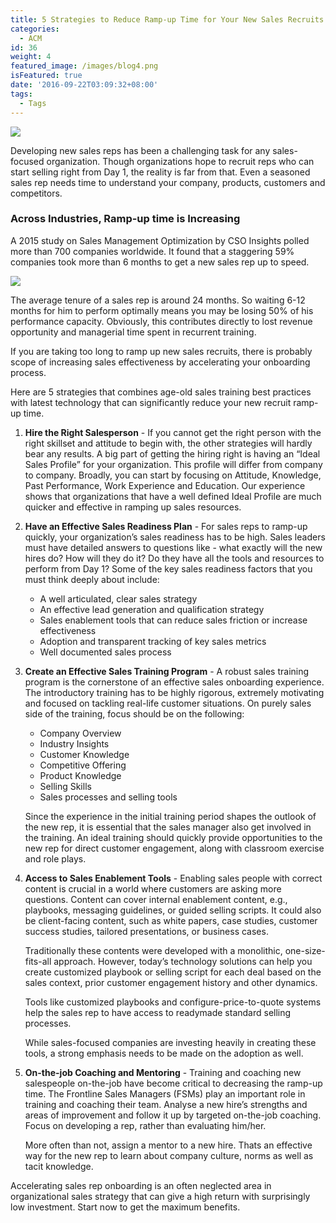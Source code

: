 ```yaml
---
title: 5 Strategies to Reduce Ramp-up Time for Your New Sales Recruits
categories:
  - ACM
id: 36
weight: 4
featured_image: /images/blog4.png
isFeatured: true
date: '2016-09-22T03:09:32+08:00'
tags:
  - Tags
---
```


![](/images/blog4.png)

Developing new sales reps has been a challenging task for any sales-focused organization. Though organizations hope to recruit reps who can start selling right from Day 1, the reality is far from that. Even a seasoned sales rep needs time to understand your company, products, customers and competitors.<a id="more"></a>

### Across Industries, Ramp-up time is Increasing

A 2015 study on Sales Management Optimization by CSO Insights polled more than 700 companies worldwide. It found that a staggering 59% companies took more than 6 months to get a new sales rep up to speed.  

[![](https://s3-us-west-2.amazonaws.com/blog.quizprompt.com/blog_resources/Average+New+Sales+Rep+Ramp-up+Time.png)](https://s3-us-west-2.amazonaws.com/blog.quizprompt.com/blog_resources/Average+New+Sales+Rep+Ramp-up+Time.png)

The average tenure of a sales rep is around 24 months. So waiting 6-12 months for him to perform optimally means you may be losing 50% of his performance capacity. Obviously, this contributes directly to lost revenue opportunity and managerial time spent in recurrent training.

If you are taking too long to ramp up new sales recruits, there is probably scope of increasing sales effectiveness by accelerating your onboarding process.

Here are 5 strategies that combines age-old sales training best practices with latest technology that can significantly reduce your new recruit ramp-up time.

1.  **Hire the Right Salesperson** - If you cannot get the right person with the right skillset and attitude to begin with, the other strategies will hardly bear any results. A big part of getting the hiring right is having an “Ideal Sales Profile” for your organization. This profile will differ from company to company. Broadly, you can start by focusing on Attitude, Knowledge, Past Performance, Work Experience and Education. Our experience shows that organizations that have a well defined Ideal Profile are much quicker and effective in ramping up sales resources.

2.  **Have an Effective Sales Readiness Plan** - For sales reps to ramp-up quickly, your organization’s sales readiness has to be high. Sales leaders must have detailed answers to questions like - what exactly will the new hires do? How will they do it? Do they have all the tools and resources to perform from Day 1? Some of the key sales readiness factors that you must think deeply about include:

    *   A well articulated, clear sales strategy
    *   An effective lead generation and qualification strategy
    *   Sales enablement tools that can reduce sales friction or increase effectiveness
    *   Adoption and transparent tracking of key sales metrics
    *   Well documented sales process
3.  **Create an Effective Sales Training Program** - A robust sales training program is the cornerstone of an effective sales onboarding experience. The introductory training has to be highly rigorous, extremely motivating and focused on tackling real-life customer situations. On purely sales side of the training, focus should be on the following:

    *   Company Overview
    *   Industry Insights
    *   Customer Knowledge
    *   Competitive Offering
    *   Product Knowledge
    *   Selling Skills
    *   Sales processes and selling tools

    Since the experience in the initial training period shapes the outlook of the new rep, it is essential that the sales manager also get involved in the training. An ideal training should quickly provide opportunities to the new rep for direct customer engagement, along with classroom exercise and role plays.

4.  **Access to Sales Enablement Tools** - Enabling sales people with correct content is crucial in a world where customers are asking more questions. Content can cover internal enablement content, e.g., playbooks, messaging guidelines, or guided selling scripts. It could also be client-facing content, such as white papers, case studies, customer success studies, tailored presentations, or business cases.

    Traditionally these contents were developed with a monolithic, one-size-fits-all approach. However, today’s technology solutions can help you create customized playbook or selling script for each deal based on the sales context, prior customer engagement history and other dynamics.

    Tools like customized playbooks and configure-price-to-quote systems help the sales rep to have access to readymade standard selling processes.

    While sales-focused companies are investing heavily in creating these tools, a strong emphasis needs to be made on the adoption as well.

5.  **On-the-job Coaching and Mentoring** - Training and coaching new salespeople on-the-job have become critical to decreasing the ramp-up time. The Frontline Sales Managers (FSMs) play an important role in training and coaching their team. Analyse a new hire’s strengths and areas of improvement and follow it up by targeted on-the-job coaching. Focus on developing a rep, rather than evaluating him/her.

    More often than not, assign a mentor to a new hire. Thats an effective way for the new rep to learn about company culture, norms as well as tacit knowledge.

Accelerating sales rep onboarding is an often neglected area in organizational sales strategy that can give a high return with surprisingly low investment. Start now to get the maximum benefits.
